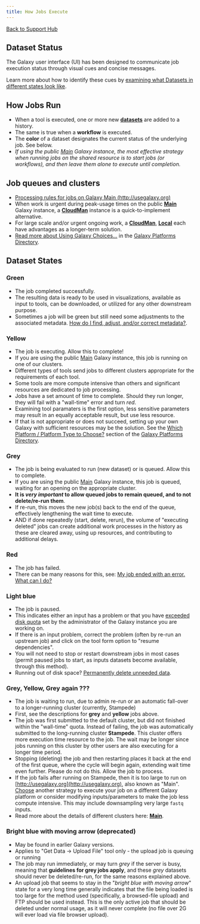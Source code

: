 ```yaml
---
title: How Jobs Execute
---
```

[Back to Support Hub](/support/)

## Dataset Status

The Galaxy user interface (UI) has been designed to communicate job execution status through visual cues and concise messages. 

Learn more about how to identify these cues by [examining what Datasets in different states look like](/src/tutorials/histories/#history-panel-datasets).


## How Jobs Run

  * When a tool is executed, one or more new **[datasets](/learn/managing-datasets/)** are added to a history. 
  * The same is true when a **workflow** is executed.
  * The **color** of a dataset designates the current status of the underlying job. See below.
  * _If using the public [Main](/main/) Galaxy instance, the most effective strategy when running jobs on the shared resource is to start jobs (or workflows), and then leave them alone to execute until completion._

## Job queues and clusters

  * [Processing rules for jobs on Galaxy Main (http://usegalaxy.org)](/main/)
  * When work is urgent during peak-usage times on the public **[Main](/main/)** Galaxy instance, a **[CloudMan](/cloudman/)** instance is a quick-to-implement alternative. 
  * For large scale and/or urgent ongoing work, a **[CloudMan](/cloudman/)**, **[Local](/admin/get-galaxy/)** each have advantages as a longer-term solution. 
  * [Read more about Using Galaxy Choices...](/use/#which-platform-platform-type-to-choose) in the [Galaxy Platforms Directory](/use/).

## Dataset States

### Green

  * The job completed successfully.
  * The resulting data is ready to be used in visualizations, available as input to tools, can be downloaded, or utilized for any other downstream purpose.
  * Sometimes a job will be green but still need some adjustments to the associated metadata. [How do I find, adjust, and/or correct metadata?](/support/metadata/).

### Yellow

  * The job is executing. Allow this to complete!
  * If you are using the public [Main](/main/) Galaxy instance, this job is running on one of our clusters. 
  * Different types of tools send jobs to different clusters appropriate for the requirements of each tool. 
  * Some tools are more compute intensive than others and significant resources are dedicated to job processing. 
  * Jobs have a set amount of time to complete. Should they run longer, they will fail with a "wall-time" error and turn _red_. 
  * Examining tool paramaters is the first option, less sensitive parameters may result in an equally acceptable result, but use less resource. 
  * If that is not appropriate or does not succeed, setting up your own Galaxy with sufficient resources may be the solution. See the [Which Platform / Platform Type to Choose?](/use/#which-platform-platform-type-to-choose) section of the [Galaxy Platforms Directory](/use/).

### Grey

  * The job is being evaluated to run (new dataset) or is queued. Allow this to complete.
  * If you are using the public [Main](/main/) Galaxy instance, this job is queued, waiting for an opening on the appropriate cluster. 
  * **It is _very important_ to allow queued jobs to remain queued, and to not delete/re-run them**. 
  * If re-run, this moves the new job(s) back to the end of the queue, effectively lengthening the wait time to execute.
  * AND if done repeatedly (start, delete, rerun), the volume of "executing deleted" jobs can create additional work processes in the history as these are cleared away, using up resources, and contributing to additional delays.

### Red

  * The job has failed.
  * There can be many reasons for this, see: [My job ended with an error. What can I do?](/support/tool-error/)
  
### Light blue

  * The job is paused.
  * This indicates either an input has a problem or that you have [exceeded disk quota](/src/main/#user-data-and-job-quotas) set by the administrator of the Galaxy instance you are working on.
  * If there is an input problem, correct the problem (often by re-run an upstream job) and click on the tool form option to "resume dependencies". 
  * You will not need to stop or restart downstream jobs in most cases (permit paused jobs to start, as inputs datasets become available, through this method).
  * Running out of disk space? [Permanently delete unneeded data](/support/account-quotas/).
  
### Grey, Yellow, Grey again ???

  * The job is waiting to run, due to admin re-run or an automatic fall-over to a longer-running cluster (currently, Stampede)
  * First, see the descriptions for **grey** and **yellow** jobs above.
  * The job was first submitted to the default cluster, but did not finished within the "wall-time" quota. Instead of failing, the job was automatically submitted to the long-running cluster **Stampede**. This cluster offers more execution time resource to the job. The wait may be longer since jobs running on this cluster by other users are also executing for a longer time period.
  * Stopping (deleting) the job and then restarting places it back at the end of the first queue, where the cycle will begin again, extending wait time even further. Please do not do this. Allow the job to process.
  * If the job fails after running on Stampede, then it is too large to run on [http://usegalaxy.org](http://usegalaxy.org), also known as "Main". [Choose](/use/#which-platform-platform-type-to-choose) another strategy to execute your job on a different Galaxy platform or consider modifying inputs/parameters to make the job less compute intensive. This may include downsampling very large `fastq` inputs.
  * Read more about the details of different clusters here: **[Main](/main/)**.

### Bright blue with moving arrow (deprecated)

  * May be found in earlier Galaxy versions.
  * Applies to "Get Data → Upload File" tool only - the upload job is queuing or running
  * The job may run immediately, or may turn _grey_ if the server is busy, meaning that **guidelines for grey jobs apply**, and these _grey_ datasets should never be deleted/re-run, for the same reasons explained above.
  * An upload job that seems to stay in the "_bright blue with moving arrow_" state for a very long time generally indicates that the file being loaded is too large for the method used (specifically, a browsed-file upload) and FTP should be used instead. This is the only active job that should be deleted under normal usage, as it will never complete (no file over 2G will ever load via file browser upload).
